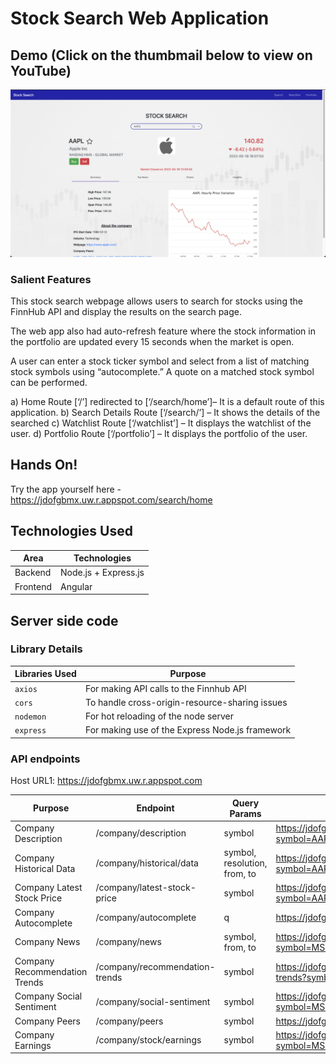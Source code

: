 # Stock Search Web Application

## Demo (Click on the thumbmail below to view on YouTube)

<a href="https://www.youtube.com/watch?v=43Dg7sZt1lc" target="_blank">
 <img src="https://raw.githubusercontent.com/ruch0401/resources/main/csci-571/stock-search-angular-thumbnail.png" alt="Watch the video for project demo"/>
</a>

### Salient Features

This stock search webpage allows users to search for stocks using the FinnHub API and display the results on the search page.

The web app also had auto-refresh feature where the stock information in the portfolio are updated every 15 seconds when the market is open.

A user can enter a stock ticker symbol and select from a list of matching stock symbols using “autocomplete.” A quote on a matched stock symbol can be performed. 

a) Home Route [‘/’] redirected to [‘/search/home’]– It is a default route of this application.
b) Search Details Route [‘/search/<ticker>’] – It shows the details of the <ticker> searched
c) Watchlist Route [‘/watchlist’] – It displays the watchlist of the user.
d) Portfolio Route [‘/portfolio’] – It displays the portfolio of the user.

## Hands On!

Try the app yourself here - https://jdofgbmx.uw.r.appspot.com/search/home

## Technologies Used

| Area     | Technologies         |
| -------- | -------------------- |
| Backend  | Node.js + Express.js |
| Frontend | Angular              |

## Server side code

### Library Details

| Libraries Used | Purpose                                         |
| -------------- | ----------------------------------------------- |
| `axios`        | For making API calls to the Finnhub API         |
| `cors`         | To handle cross-origin-resource-sharing issues  |
| `nodemon`      | For hot reloading of the node server            |
| `express`      | For making use of the Express Node.js framework |

### API endpoints

Host URL1: https://jdofgbmx.uw.r.appspot.com

| Purpose                       | Endpoint                       | Query Params                 | Example                                                                                                                   |
| ----------------------------- | ------------------------------ | ---------------------------- | ------------------------------------------------------------------------------------------------------------------------- |
| Company Description           | /company/description           | symbol                       | https://jdofgbmx.uw.r.appspot.com/company/description?symbol=AAPL                                                |
| Company Historical Data       | /company/historical/data       | symbol, resolution, from, to | https://jdofgbmx.uw.r.appspot.com/company/historical/data?symbol=AAPL&resolution=D&from=1631022248&to=1631627048 |
| Company Latest Stock Price    | /company/latest-stock-price    | symbol                       | https://jdofgbmx.uw.r.appspot.com/company/latest-stock-price?symbol=AAPL                                         |
| Company Autocomplete          | /company/autocomplete          | q                            | https://jdofgbmx.uw.r.appspot.com/company/autocomplete?q=AA                                                      |
| Company News                  | /company/news                  | symbol, from, to             | https://jdofgbmx.uw.r.appspot.com/company/news?symbol=MSFT&from=2022-03-09&to=2022-03-10                         |
| Company Recommendation Trends | /company/recommendation-trends | symbol                       | https://jdofgbmx.uw.r.appspot.com/company/recommendation-trends?symbol=MSFT                                      |
| Company Social Sentiment      | /company/social-sentiment      | symbol                       | https://jdofgbmx.uw.r.appspot.com/company/social-sentiment?symbol=MSFT                                           |
| Company Peers                 | /company/peers                 | symbol                       | https://jdofgbmx.uw.r.appspot.com/company/peers?symbol=MSFT                                                      |
| Company Earnings              | /company/stock/earnings        | symbol                       | https://jdofgbmx.uw.r.appspot.com/company/stock/earnings?symbol=MSFT                                             |

